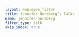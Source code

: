 ```yaml
---
layout: employee_filter
title: Jennifer Herzberg’s Talks
name: jennifer-herzberg
filter_type: talk
skip_index: true
---
```

